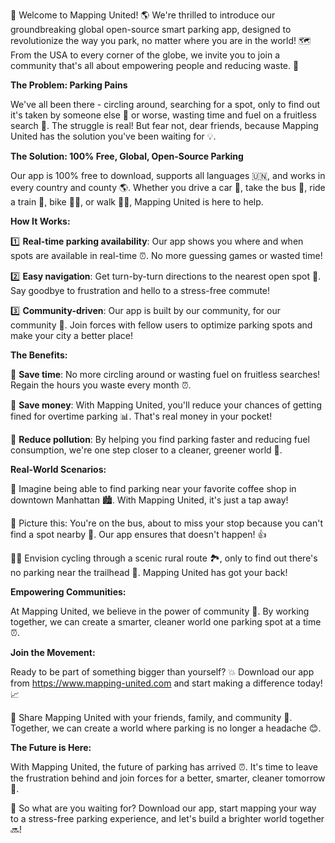 🎉 Welcome to Mapping United! 🌎 We're thrilled to introduce our groundbreaking global open-source smart parking app, designed to revolutionize the way you park, no matter where you are in the world! 🗺️ From the USA to every corner of the globe, we invite you to join a community that's all about empowering people and reducing waste. 💪

**The Problem: Parking Pains**

We've all been there - circling around, searching for a spot, only to find out it's taken by someone else 🚗 or worse, wasting time and fuel on a fruitless search 🔴. The struggle is real! But fear not, dear friends, because Mapping United has the solution you've been waiting for 💡.

**The Solution: 100% Free, Global, Open-Source Parking**

Our app is 100% free to download, supports all languages 🇺🇳, and works in every country and county 🌎. Whether you drive a car 🚗, take the bus 🚌, ride a train 🚂, bike 🚴‍♀️, or walk 🏃‍♂️, Mapping United is here to help.

**How It Works:**

1️⃣ **Real-time parking availability**: Our app shows you where and when spots are available in real-time ⏰. No more guessing games or wasted time!

2️⃣ **Easy navigation**: Get turn-by-turn directions to the nearest open spot 📍. Say goodbye to frustration and hello to a stress-free commute!

3️⃣ **Community-driven**: Our app is built by our community, for our community 🤝. Join forces with fellow users to optimize parking spots and make your city a better place!

**The Benefits:**

🔴 **Save time**: No more circling around or wasting fuel on fruitless searches! Regain the hours you waste every month ⏰.

💸 **Save money**: With Mapping United, you'll reduce your chances of getting fined for overtime parking 📊. That's real money in your pocket!

🌿 **Reduce pollution**: By helping you find parking faster and reducing fuel consumption, we're one step closer to a cleaner, greener world 🌱.

**Real-World Scenarios:**

📍 Imagine being able to find parking near your favorite coffee shop in downtown Manhattan 🏙️. With Mapping United, it's just a tap away!

🚌 Picture this: You're on the bus, about to miss your stop because you can't find a spot nearby 🚌. Our app ensures that doesn't happen! 👍

🚴‍♀️ Envision cycling through a scenic rural route 🏞️, only to find out there's no parking near the trailhead 🌳. Mapping United has got your back!

**Empowering Communities:**

At Mapping United, we believe in the power of community 🤝. By working together, we can create a smarter, cleaner world one parking spot at a time ⏰.

**Join the Movement:**

Ready to be part of something bigger than yourself? 💥 Download our app from https://www.mapping-united.com and start making a difference today! 📈

🎉 Share Mapping United with your friends, family, and community 👫. Together, we can create a world where parking is no longer a headache 😊.

**The Future is Here:**

With Mapping United, the future of parking has arrived ⏰. It's time to leave the frustration behind and join forces for a better, smarter, cleaner tomorrow 🌟.

🔴 So what are you waiting for? Download our app, start mapping your way to a stress-free parking experience, and let's build a brighter world together 🔜!
